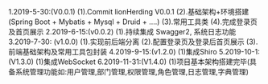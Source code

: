 1.2019-5-30:(V0.0.1) 
    (1).Commit lionHerding V0.0.1 
    (2).基础架构+环境搭建(Spring Boot + Mybatis + Mysql + Druid + ....)
    (3).常用工具类
    (4).完成登录页及首页展示
2.2019-6-15:(v0.0.2) 
    (1).持续集成 Swagger2, 系统日志功能
3.2019-7-30: (v1.0.0)
    (1).实现前后端分离
    (2).配置登录页及登录后首页展示
    (3).前端基础架构及常用工具包封装
4.2019-9-15:(v1.2.0)
    (1)集成Shiro
5.2019-10-1:(V1.3.0)
    (1)集成WebSocket
6.2019-11-31:(V1.4.0)
    (1)项目基本架构搭建完毕(具备系统管理功能如:用户管理,部门管理,权限管理,角色管理,日志管理,字典管理)

